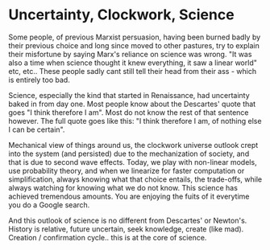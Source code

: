 # Uncertainty, Clockwork, Science

Some people, of previous Marxist persuasion, having been burned badly
by their previous choice and long since moved to other pastures, try
to explain their misfortune by saying Marx's reliance on science was
wrong. "It was also a time when science thought it knew everything, it
saw a linear world" etc, etc.. These people sadly cant still tell
their head from their ass - which is entirely too bad.

Science, especially the kind that started in Renaissance, had
uncertainty baked in from day one. Most people know about the
Descartes' quote that goes "I think therefore I am". Most do not know
the rest of that sentence however. The full quote goes like this: "I
think therefore I am, of nothing else I can be certain".

Mechanical view of things around us, the clockwork universe outlook
crept into the system (and persisted) due to the mechanization of
society, and that is due to second wave effects. Today, we play with
non-linear models, use probability theory, and when we linearize for
faster computation or simplification, always knowing what that choice
entails, the trade-offs, while always watching for knowing what we do
not know. This science has achieved tremendous amounts. You are
enjoying the fuits of it everytime you do a Google search.

And this outlook of science is no different from Descartes' or
Newton's. History is relative, future uncertain, seek knowledge,
create (like mad). Creation / confirmation cycle.. this is at the core
of science.


